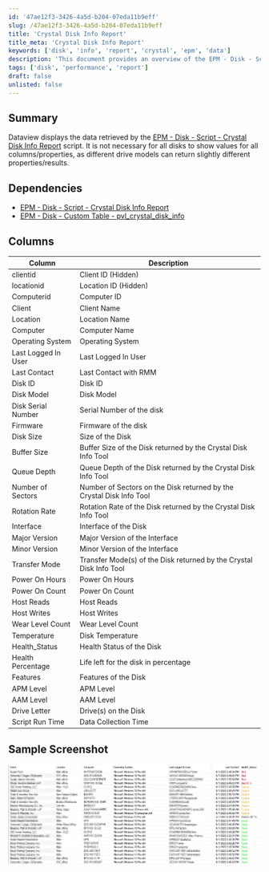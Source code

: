 ```yaml
---
id: '47ae12f3-3426-4a5d-b204-07eda11b9eff'
slug: /47ae12f3-3426-4a5d-b204-07eda11b9eff
title: 'Crystal Disk Info Report'
title_meta: 'Crystal Disk Info Report'
keywords: ['disk', 'info', 'report', 'crystal', 'epm', 'data']
description: 'This document provides an overview of the EPM - Disk - Script - Crystal Disk Info Report, detailing the data displayed by the script, its dependencies, and the various columns that represent different properties of disks. The report is essential for understanding disk performance and health metrics.'
tags: ['disk', 'performance', 'report']
draft: false
unlisted: false
---
```


## Summary

Dataview displays the data retrieved by the [EPM - Disk - Script - Crystal Disk Info Report](/docs/651e701f-40d0-4657-817c-b81785d441ea) script. It is not necessary for all disks to show values for all columns/properties, as different drive models can return slightly different properties/results.

## Dependencies

- [EPM - Disk - Script - Crystal Disk Info Report](/docs/651e701f-40d0-4657-817c-b81785d441ea)  
- [EPM - Disk - Custom Table - pvl_crystal_disk_info](/docs/89182385-f98c-4e8b-ab62-1df0c73bbb1c)  

## Columns

| Column                   | Description                                                    |
|-------------------------|---------------------------------------------------------------|
| clientid                | Client ID (Hidden)                                           |
| locationid              | Location ID (Hidden)                                        |
| Computerid              | Computer ID                                                 |
| Client                  | Client Name                                                |
| Location                | Location Name                                              |
| Computer                | Computer Name                                              |
| Operating System        | Operating System                                           |
| Last Logged In User     | Last Logged In User                                        |
| Last Contact            | Last Contact with RMM                                      |
| Disk ID                 | Disk ID                                                   |
| Disk Model              | Disk Model                                                |
| Disk Serial Number      | Serial Number of the disk                                  |
| Firmware                | Firmware of the disk                                      |
| Disk Size               | Size of the Disk                                          |
| Buffer Size             | Buffer Size of the Disk returned by the Crystal Disk Info Tool |
| Queue Depth             | Queue Depth of the Disk returned by the Crystal Disk Info Tool |
| Number of Sectors       | Number of Sectors on the Disk returned by the Crystal Disk Info Tool |
| Rotation Rate           | Rotation Rate of the Disk returned by the Crystal Disk Info Tool |
| Interface               | Interface of the Disk                                      |
| Major Version           | Major Version of the Interface                              |
| Minor Version           | Minor Version of the Interface                              |
| Transfer Mode           | Transfer Mode(s) of the Disk returned by the Crystal Disk Info Tool |
| Power On Hours          | Power On Hours                                            |
| Power On Count          | Power On Count                                            |
| Host Reads              | Host Reads                                                |
| Host Writes             | Host Writes                                               |
| Wear Level Count        | Wear Level Count                                          |
| Temperature             | Disk Temperature                                          |
| Health_Status           | Health Status of the Disk                                  |
| Health Percentage       | Life left for the disk in percentage                       |
| Features                | Features of the Disk                                       |
| APM Level               | APM Level                                                 |
| AAM Level               | AAM Level                                                 |
| Drive Letter            | Drive(s) on the Disk                                      |
| Script Run Time         | Data Collection Time                                       |

## Sample Screenshot

![Sample Screenshot](../../../static/img/docs/47ae12f3-3426-4a5d-b204-07eda11b9eff/image_1_1.webp)

